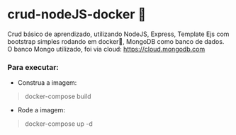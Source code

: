 # crud-nodeJS-docker :construction:

Crud básico de aprendizado, utilizando NodeJS, Express, Template Ejs com bootstrap simples rodando em docker:whale:, MongoDB como banco de dados. 
O banco Mongo utilizado, foi via cloud: https://cloud.mongodb.com

### Para executar:

* Construa a imagem:

> docker-compose build

* Rode a imagem:

> docker-compose up -d

